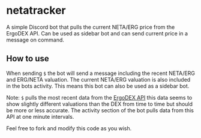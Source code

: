 # netatracker
A simple Discord bot that pulls the current NETA/ERG price from the ErgoDEX API. Can be used as sidebar bot and can send current price in a message on command. 
## How to use 
When sending ```$``` the bot will send a message including the recent NETA/ERG and ERG/NETA valuation. 
The current NETA/ERG valuation is also included in the bots activity. This means this bot can also be used as a sidebar bot. 

Note: ```$``` pulls the most recent data from the [ErgoDEX API](https://api.ergodex.io/v1/amm/pool/7d2e28431063cbb1e9e14468facc47b984d962532c19b0b14f74d0ce9ed459be/stats?from) this data seems to show slightly different valuations than the DEX from time to time but should be more or less accurate. The activity section of the bot pulls data from this API at one minute intervals. 

Feel free to fork and modify this code as you wish. 

